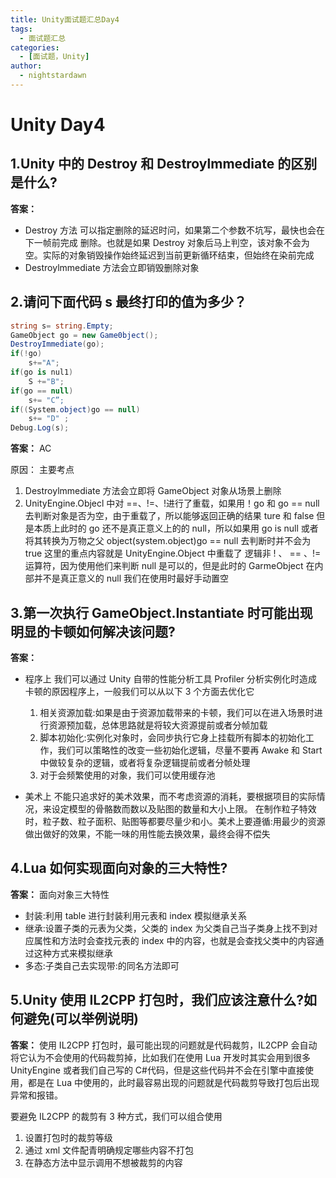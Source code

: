 ```yaml
---
title: Unity面试题汇总Day4
tags:
  - 面试题汇总
categories:
  - [面试题，Unity]
author:
  - nightstardawn
---
```


# Unity Day4

## 1.Unity 中的 Destroy 和 Destroylmmediate 的区别是什么?

**答案：**

- Destroy 方法
  可以指定删除的延迟时问，如果第二个参数不坑写，最快也会在下一帧前完成 删除。也就是如果 Destroy 对象后马上判空，该对象不会为空。实际的对象销毁操作始终延迟到当前更新循环结束，但始终在染前完成
- Destroylmmediate 方法会立即销毁删除对象

## 2.请问下面代码 s 最终打印的值为多少？

```cs
string s= string.Empty;
GameObject go = new Game0bject();
DestroyImmediate(go);
if(!go)
    s+="A";
if(go is nul1)
    S +="B";
if(go == null)
    s+= "C”;
if((System.object)go == null)
    s+= "D" ;
Debug.Log(s);
```

**答案：**
AC

原因：
主要考点

1. Destroylmmediate 方法会立即将 GameObject 对象从场景上删除
2. UnityEngine.Objecl 中对 ==、!=、!进行了重载，如果用！go 和 go == null 去判断对象是否为空，由于重载了，所以能够返回正确的结果 ture 和 false
   但是本质上此时的 go 还不是真正意义上的的 null，所以如果用 go is null 或者 将其转换为万物之父 object(system.object)go == null 去判断时并不会为 true
   这里的重点内容就是 UnityEngine.Object 中重载了 逻辑非 ! 、 == 、!= 运算符，因为使用他们来判断 null 是可以的，但是此时的 GarmeObject 在内部并不是真正意义的 null 我们在使用时最好手动置空

## 3.第一次执行 GameObject.Instantiate 时可能出现明显的卡顿如何解决该问题?

**答案：**

- 程序上
  我们可以通过 Unity 自带的性能分析工具 Profiler 分析实例化时造成卡顿的原因程序上，一般我们可以从以下 3 个方面去优化它

  1. 相关资源加载:如果是由于资源加载带来的卡顿，我们可以在进入场景时进行资源预加载，总体思路就是将较大资源提前或者分帧加载
  2. 脚本初始化:实例化对象时，会同步执行它身上挂载所有脚本的初始化工作，我们可以策略性的改变一些初始化逻辑，尽量不要再 Awake 和 Start 中做较复杂的逻辑，或者将复杂逻辑提前或者分帧处理
  3. 对于会频繁使用的对象，我们可以使用缓存池

- 美术上
  不能只追求好的美术效果，而不考虑资源的消耗，要根据项目的实际情况，来设定模型的骨骼数而数以及贴图的数量和大小上限。
  在制作粒子特效时，粒子数、粒子面积、贴图等都要尽量少和小。美术上要遵循:用最少的资源做出做好的效果，不能一味的用性能去换效果，最终会得不偿失

## 4.Lua 如何实现面向对象的三大特性?

**答案：**
面向对象三大特性

- 封装:利用 table 进行封装利用元表和 index 模拟继承关系
- 继承:设置子类的元表为父类，父类的 index 为父类自己当子类身上找不到对应属性和方法时会查找元表的 index 中的内容，也就是会查找父类中的内容通过这种方式来模拟继承
- 多态:子类自己去实现带:的同名方法即可

## 5.Unity 使用 IL2CPP 打包时，我们应该注意什么?如何避免(可以举例说明)

**答案：**
使用 IL2CPP 打包时，最可能出现的问题就是代码裁剪，IL2CPP 会自动将它认为不会使用的代码裁剪掉，比如我们在使用 Lua 开发时其实会用到很多 UnityEngine 或者我们自己写的 C#代码，但是这些代码并不会在引擎中直接使用，都是在 Lua 中使用的，此时最容易出现的问题就是代码裁剪导致打包后出现异常和报错。

要避免 IL2CPP 的裁剪有 3 种方式，我们可以组合使用

1. 设置打包时的裁剪等级
2. 通过 xml 文件配青明确规定哪些内容不打包
3. 在静态方法中显示调用不想被裁剪的内容
